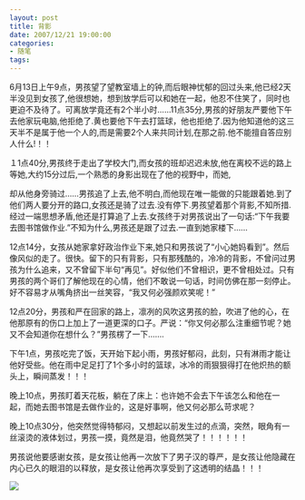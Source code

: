 ```yaml
---
layout: post
title: 背影
date: 2007/12/21 19:00:00
categories: 
- 随笔
tags: 
---
```


6月13日上午9点，男孩望了望教室墙上的钟,而后眼神忧郁的回过头来,他已经2天半没见到女孩了,他很想她，想到放学后可以和她在一起，他忍不住笑了，同时也更迫不及待了。可离放学竟还有2个半小时……11点35分,男孩的好朋友严要他下午去他家玩电脑,他拒绝了.黄也要他下午去打篮球，他也拒绝了.因为他知道他的这三天半不是属于他一个人的,而是需要2个人来共同计划,在那之前.他不能擅自答应别人什么!！！

１1点40分,男孩终于走出了学校大门,而女孩的班却迟迟未放,他在离校不远的路上等她,大约15分过后,一个熟悉的身影出现在了他的视野中，而她,

却从他身旁骑过……男孩追了上去,他不明白,而他现在唯一能做的只能跟着她.到了他们两人要分开的路口,女孩还是骑了过去.没有停下.男孩望着那个背影,不知所措.经过一端思想矛盾,他还是打算追了上去.女孩终于对男孩说出了一句话:“下午我要去图书馆做作业.”不知为什么,男孩还是跟了过去.一直到她家楼下……

12点14分，女孩从她家拿好政治作业下来,她只和男孩说了“小心她妈看到”。然后像风似的走了。很快。留下的只有背影，只有那残酷的，冷冷的背影，不曾问过男孩为什么追来，又不曾留下半句“再见”。好似他们不曾相识，更不曾相处过。只有男孩的两个哥们了解他现在的心情，他们不敢说一句话，时间仿佛在那一刻停止。好不容易才从嘴角挤出一丝笑容，“我又何必强颜欢笑呢！”

12点20分，男孩和严在回家的路上，凛冽的风吹这男孩的脸，吹进了他的心，在他那原有的伤口上加上了一道更深的口子。严说：“你又何必那么注重细节呢？她又不会知道你在想什么？”男孩楞了一下…….

下午1点，男孩吃完了饭，天开始下起小雨，男孩好郁闷，此刻，只有淋雨才能让他好受些。他在雨中足足打了1个多小时的篮球，冰冷的雨狠狠得打在他炽热的额头上，瞬间蒸发！！！

晚上10点，男孩盯着天花板，躺在了床上：也许她不会去下午该怎么和他在一起，而她去图书馆是去做作业的，这是好事啊，他又何必那么苛求呢？

晚上10点30分，他突然觉得特郁闷，又想起以前发生过的点滴，突然，眼角有一丝滚烫的液体划过，男孩一摸，竟然是泪，他竟然哭了！！！！！！

男孩说他要感谢女孩，是女孩让他再一次放下了男子汉的尊严，是女孩让他隐藏在内心已久的眼泪的以释放，是女孩让他再次享受到了这透明的结晶！！！

![](http://ww2.sinaimg.cn/large/006tNc79gw1faho2kvx7cj30b40goacu.jpg)